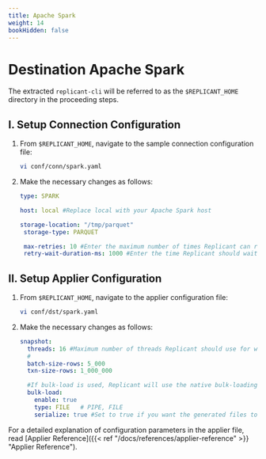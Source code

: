 ```yaml
---
title: Apache Spark
weight: 14
bookHidden: false
---
```


# Destination Apache Spark

The extracted `replicant-cli` will be referred to as the `$REPLICANT_HOME` directory in the proceeding steps.

## I. Setup Connection Configuration

1. From `$REPLICANT_HOME`, navigate to the sample connection configuration file:

   ```BASH
   vi conf/conn/spark.yaml
   ```

2. Make the necessary changes as follows:

   ```YAML
   type: SPARK

   host: local #Replace local with your Apache Spark host

   storage-location: "/tmp/parquet"
    storage-type: PARQUET

    max-retries: 10 #Enter the maximum number of times Replicant can re-attempt a failed operation
    retry-wait-duration-ms: 1000 #Enter the time Replicant should wait between each re-try of a failed operation

    ```

## II. Setup Applier Configuration

1. From `$REPLICANT_HOME`, navigate to the applier configuration file:
    ```BASH
    vi conf/dst/spark.yaml
    ```
2. Make the necessary changes as follows:

    ```YAML
    snapshot:
      threads: 16 #Maximum number of threads Replicant should use for writing to the targe
      # 
      batch-size-rows: 5_000
      txn-size-rows: 1_000_000

      #If bulk-load is used, Replicant will use the native bulk-loading capabilities of the target database
      bulk-load:
        enable: true
        type: FILE   # PIPE, FILE
        serialize: true #Set to true if you want the generated files to be applied in serial/parallel fashion
    ```

For a detailed explanation of configuration parameters in the applier file, read [Applier Reference]({{< ref "/docs/references/applier-reference" >}} "Applier Reference").